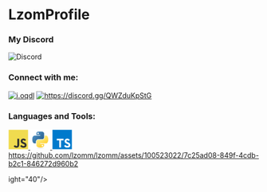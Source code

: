 # LzomProfile

### My Discord
![Discord](https://discord.c99.nl/widget/theme-2/844418256583262218.png)

<h3 align="left">Connect with me:</h3>
<p align="left">
<a href="https://instagram.com/lzoommm" target="blank"><img align="center" src="https://raw.githubusercontent.com/rahuldkjain/github-profile-readme-generator/master/src/images/icons/Social/instagram.svg" alt="i.oqdl" height="30" width="40" /></a>
<a href="https://discord.gg/QWZduKpStG" target="blank"><img align="center" src="https://raw.githubusercontent.com/rahuldkjain/github-profile-readme-generator/master/src/images/icons/Social/discord.svg" alt="https://discord.gg/QWZduKpStG" height="30" width="40" /></a>
</p>

<h3 align="left">Languages and Tools:</h3>
<p align="left"> <a href="https://developer.mozilla.org/en-US/docs/Web/JavaScript" target="_blank" rel="noreferrer"> <img src="https://raw.githubusercontent.com/devicons/devicon/master/icons/javascript/javascript-original.svg" alt="javascript" width="40" height="40"/> </a> <a href="https://www.python.org" target="_blank" rel="noreferrer"> <img src="https://raw.githubusercontent.com/devicons/devicon/master/icons/python/python-original.svg" alt="python" width="40" height="40"/> </a> <a href="https://www.typescriptlang.org/" target="_blank" rel="noreferrer"> <img src="https://raw.githubusercontent.com/devicons/devicon/master/icons/typescript/typescript-original.svg" alt="typescript" width="40" he

https://github.com/lzomm/lzomm/assets/100523022/7c25ad08-849f-4cdb-b2c1-846272d960b2

ight="40"/> </a> </p>


